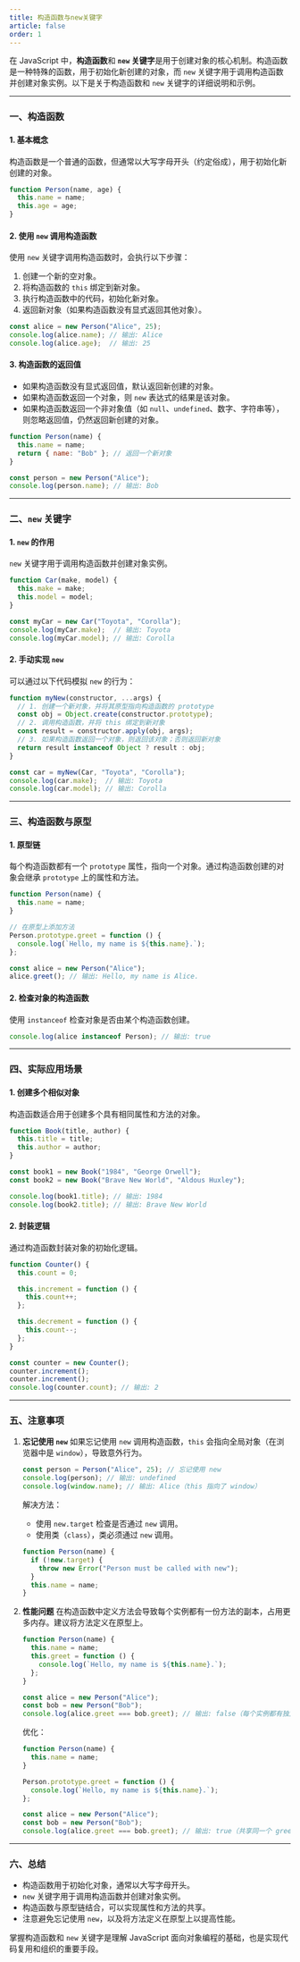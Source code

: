 ```yaml
---
title: 构造函数与new关键字
article: false
order: 1
---
```


在 JavaScript 中，**构造函数**和 **`new` 关键字**是用于创建对象的核心机制。构造函数是一种特殊的函数，用于初始化新创建的对象，而 `new` 关键字用于调用构造函数并创建对象实例。以下是关于构造函数和 `new` 关键字的详细说明和示例。

---

### **一、构造函数**
#### **1. 基本概念**
构造函数是一个普通的函数，但通常以大写字母开头（约定俗成），用于初始化新创建的对象。

```javascript
function Person(name, age) {
  this.name = name;
  this.age = age;
}
```

#### **2. 使用 `new` 调用构造函数**
使用 `new` 关键字调用构造函数时，会执行以下步骤：
1. 创建一个新的空对象。
2. 将构造函数的 `this` 绑定到新对象。
3. 执行构造函数中的代码，初始化新对象。
4. 返回新对象（如果构造函数没有显式返回其他对象）。

```javascript
const alice = new Person("Alice", 25);
console.log(alice.name); // 输出: Alice
console.log(alice.age);  // 输出: 25
```

#### **3. 构造函数的返回值**
- 如果构造函数没有显式返回值，默认返回新创建的对象。
- 如果构造函数返回一个对象，则 `new` 表达式的结果是该对象。
- 如果构造函数返回一个非对象值（如 `null`、`undefined`、数字、字符串等），则忽略返回值，仍然返回新创建的对象。

```javascript
function Person(name) {
  this.name = name;
  return { name: "Bob" }; // 返回一个新对象
}

const person = new Person("Alice");
console.log(person.name); // 输出: Bob
```

---

### **二、`new` 关键字**
#### **1. `new` 的作用**
`new` 关键字用于调用构造函数并创建对象实例。

```javascript
function Car(make, model) {
  this.make = make;
  this.model = model;
}

const myCar = new Car("Toyota", "Corolla");
console.log(myCar.make);  // 输出: Toyota
console.log(myCar.model); // 输出: Corolla
```

#### **2. 手动实现 `new`**
可以通过以下代码模拟 `new` 的行为：

```javascript
function myNew(constructor, ...args) {
  // 1. 创建一个新对象，并将其原型指向构造函数的 prototype
  const obj = Object.create(constructor.prototype);
  // 2. 调用构造函数，并将 this 绑定到新对象
  const result = constructor.apply(obj, args);
  // 3. 如果构造函数返回一个对象，则返回该对象；否则返回新对象
  return result instanceof Object ? result : obj;
}

const car = myNew(Car, "Toyota", "Corolla");
console.log(car.make);  // 输出: Toyota
console.log(car.model); // 输出: Corolla
```

---

### **三、构造函数与原型**
#### **1. 原型链**
每个构造函数都有一个 `prototype` 属性，指向一个对象。通过构造函数创建的对象会继承 `prototype` 上的属性和方法。

```javascript
function Person(name) {
  this.name = name;
}

// 在原型上添加方法
Person.prototype.greet = function () {
  console.log(`Hello, my name is ${this.name}.`);
};

const alice = new Person("Alice");
alice.greet(); // 输出: Hello, my name is Alice.
```

#### **2. 检查对象的构造函数**
使用 `instanceof` 检查对象是否由某个构造函数创建。

```javascript
console.log(alice instanceof Person); // 输出: true
```

---

### **四、实际应用场景**
#### **1. 创建多个相似对象**
构造函数适合用于创建多个具有相同属性和方法的对象。

```javascript
function Book(title, author) {
  this.title = title;
  this.author = author;
}

const book1 = new Book("1984", "George Orwell");
const book2 = new Book("Brave New World", "Aldous Huxley");

console.log(book1.title); // 输出: 1984
console.log(book2.title); // 输出: Brave New World
```

#### **2. 封装逻辑**
通过构造函数封装对象的初始化逻辑。

```javascript
function Counter() {
  this.count = 0;

  this.increment = function () {
    this.count++;
  };

  this.decrement = function () {
    this.count--;
  };
}

const counter = new Counter();
counter.increment();
counter.increment();
console.log(counter.count); // 输出: 2
```

---

### **五、注意事项**
1. **忘记使用 `new`**
   如果忘记使用 `new` 调用构造函数，`this` 会指向全局对象（在浏览器中是 `window`），导致意外行为。

   ```javascript
   const person = Person("Alice", 25); // 忘记使用 new
   console.log(person); // 输出: undefined
   console.log(window.name); // 输出: Alice（this 指向了 window）
   ```

   解决方法：
   - 使用 `new.target` 检查是否通过 `new` 调用。
   - 使用类（`class`），类必须通过 `new` 调用。

   ```javascript
   function Person(name) {
     if (!new.target) {
       throw new Error("Person must be called with new");
     }
     this.name = name;
   }
   ```

2. **性能问题**
   在构造函数中定义方法会导致每个实例都有一份方法的副本，占用更多内存。建议将方法定义在原型上。

   ```javascript
   function Person(name) {
     this.name = name;
     this.greet = function () {
       console.log(`Hello, my name is ${this.name}.`);
     };
   }
   
   const alice = new Person("Alice");
   const bob = new Person("Bob");
   console.log(alice.greet === bob.greet); // 输出: false（每个实例都有独立的 greet 方法）
   ```

   优化：
   ```javascript
   function Person(name) {
     this.name = name;
   }
   
   Person.prototype.greet = function () {
     console.log(`Hello, my name is ${this.name}.`);
   };
   
   const alice = new Person("Alice");
   const bob = new Person("Bob");
   console.log(alice.greet === bob.greet); // 输出: true（共享同一个 greet 方法）
   ```

---

### **六、总结**
- 构造函数用于初始化对象，通常以大写字母开头。
- `new` 关键字用于调用构造函数并创建对象实例。
- 构造函数与原型链结合，可以实现属性和方法的共享。
- 注意避免忘记使用 `new`，以及将方法定义在原型上以提高性能。

掌握构造函数和 `new` 关键字是理解 JavaScript 面向对象编程的基础，也是实现代码复用和组织的重要手段。
